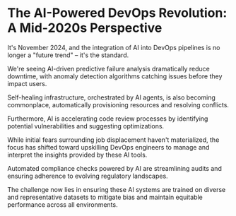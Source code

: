 # The AI-Powered DevOps Revolution: A Mid-2020s Perspective

It's November 2024, and the integration of AI into DevOps pipelines is no longer a "future trend" – it's the standard.

We're seeing AI-driven predictive failure analysis dramatically reduce downtime, with anomaly detection algorithms catching issues before they impact users.

Self-healing infrastructure, orchestrated by AI agents, is also becoming commonplace, automatically provisioning resources and resolving conflicts.

Furthermore, AI is accelerating code review processes by identifying potential vulnerabilities and suggesting optimizations.

While initial fears surrounding job displacement haven't materialized, the focus has shifted toward upskilling DevOps engineers to manage and interpret the insights provided by these AI tools.

Automated compliance checks powered by AI are streamlining audits and ensuring adherence to evolving regulatory landscapes.

The challenge now lies in ensuring these AI systems are trained on diverse and representative datasets to mitigate bias and maintain equitable performance across all environments.
